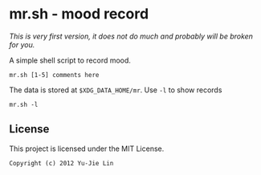 mr.sh - mood record
===================

*This is very first version, it does not do much and probably will be broken for you.*

A simple shell script to record mood.

    mr.sh [1-5] comments here

The data is stored at `$XDG_DATA_HOME/mr`. Use `-l` to show records

    mr.sh -l

License
-------

This project is licensed under the MIT License.

    Copyright (c) 2012 Yu-Jie Lin
